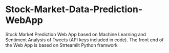 # Stock-Market-Data-Prediction-WebApp
Stock Market Prediction Web App based on Machine Learning and Sentiment Analysis of Tweets (API keys included in code). The front end of the Web App is based on Strteamlit Python framwork
